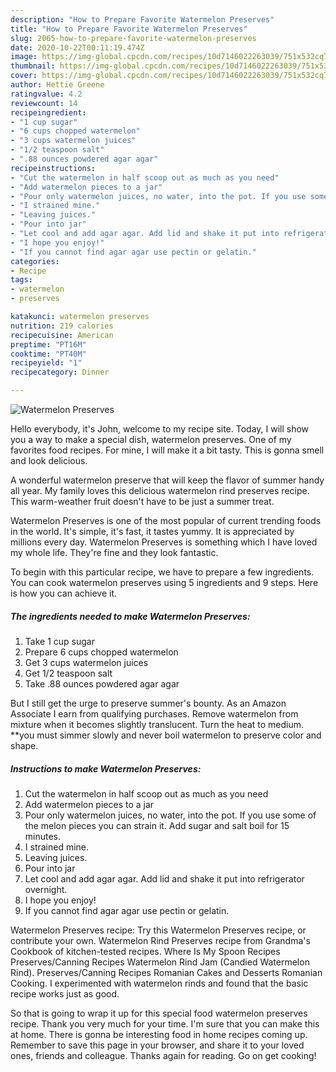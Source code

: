 ```yaml
---
description: "How to Prepare Favorite Watermelon Preserves"
title: "How to Prepare Favorite Watermelon Preserves"
slug: 2065-how-to-prepare-favorite-watermelon-preserves
date: 2020-10-22T00:11:19.474Z
image: https://img-global.cpcdn.com/recipes/10d7146022263039/751x532cq70/watermelon-preserves-recipe-main-photo.jpg
thumbnail: https://img-global.cpcdn.com/recipes/10d7146022263039/751x532cq70/watermelon-preserves-recipe-main-photo.jpg
cover: https://img-global.cpcdn.com/recipes/10d7146022263039/751x532cq70/watermelon-preserves-recipe-main-photo.jpg
author: Hettie Greene
ratingvalue: 4.2
reviewcount: 14
recipeingredient:
- "1 cup sugar"
- "6 cups chopped watermelon"
- "3 cups watermelon juices"
- "1/2 teaspoon salt"
- ".88 ounces powdered agar agar"
recipeinstructions:
- "Cut the watermelon in half scoop out as much as you need"
- "Add watermelon pieces to a jar"
- "Pour only watermelon juices, no water, into the pot. If you use some of the melon pieces you can strain it. Add sugar and salt boil for 15 minutes."
- "I strained mine."
- "Leaving juices."
- "Pour into jar"
- "Let cool and add agar agar. Add lid and shake it put into refrigerator overnight."
- "I hope you enjoy!"
- "If you cannot find agar agar use pectin or gelatin."
categories:
- Recipe
tags:
- watermelon
- preserves

katakunci: watermelon preserves 
nutrition: 219 calories
recipecuisine: American
preptime: "PT16M"
cooktime: "PT40M"
recipeyield: "1"
recipecategory: Dinner

---
```



![Watermelon Preserves](https://img-global.cpcdn.com/recipes/10d7146022263039/751x532cq70/watermelon-preserves-recipe-main-photo.jpg)

Hello everybody, it's John, welcome to my recipe site. Today, I will show you a way to make a special dish, watermelon preserves. One of my favorites food recipes. For mine, I will make it a bit tasty. This is gonna smell and look delicious.

A wonderful watermelon preserve that will keep the flavor of summer handy all year. My family loves this delicious watermelon rind preserves recipe. This warm-weather fruit doesn&#39;t have to be just a summer treat.

Watermelon Preserves is one of the most popular of current trending foods in the world. It's simple, it's fast, it tastes yummy. It is appreciated by millions every day. Watermelon Preserves is something which I have loved my whole life. They're fine and they look fantastic.


To begin with this particular recipe, we have to prepare a few ingredients. You can cook watermelon preserves using 5 ingredients and 9 steps. Here is how you can achieve it.

<!--inarticleads1-->

##### The ingredients needed to make Watermelon Preserves:

1. Take 1 cup sugar
1. Prepare 6 cups chopped watermelon
1. Get 3 cups watermelon juices
1. Get 1/2 teaspoon salt
1. Take .88 ounces powdered agar agar


But I still get the urge to preserve summer&#39;s bounty. As an Amazon Associate I earn from qualifying purchases. Remove watermelon from mixture when it becomes slightly translucent. Turn the heat to medium. **you must simmer slowly and never boil watermelon to preserve color and shape. 

<!--inarticleads2-->

##### Instructions to make Watermelon Preserves:

1. Cut the watermelon in half scoop out as much as you need
1. Add watermelon pieces to a jar
1. Pour only watermelon juices, no water, into the pot. If you use some of the melon pieces you can strain it. Add sugar and salt boil for 15 minutes.
1. I strained mine.
1. Leaving juices.
1. Pour into jar
1. Let cool and add agar agar. Add lid and shake it put into refrigerator overnight.
1. I hope you enjoy!
1. If you cannot find agar agar use pectin or gelatin.


Watermelon Preserves recipe: Try this Watermelon Preserves recipe, or contribute your own. Watermelon Rind Preserves recipe from Grandma&#39;s Cookbook of kitchen-tested recipes. Where Is My Spoon Recipes Preserves/Canning Recipes Watermelon Rind Jam (Candied Watermelon Rind). Preserves/Canning Recipes Romanian Cakes and Desserts Romanian Cooking. I experimented with watermelon rinds and found that the basic recipe works just as good. 

So that is going to wrap it up for this special food watermelon preserves recipe. Thank you very much for your time. I'm sure that you can make this at home. There is gonna be interesting food in home recipes coming up. Remember to save this page in your browser, and share it to your loved ones, friends and colleague. Thanks again for reading. Go on get cooking!
